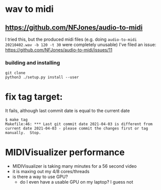# wav to midi
## https://github.com/NFJones/audio-to-midi
I tried this, but the produced midi files (e.g. doing `audio-to-midi 20210402.wav -b 120 -t 30` were completely unusable)
I've filed an issue: https://github.com/NFJones/audio-to-midi/issues/11
### building and installing
```
git clone
python3 ./setup.py install --user
```
# fix tag target:
It fails, although last commit date is equal to the current date
```
$ make tag
Makefile:46: *** Last git commit date 2021-04-03 is different from current date 2021-04-03 - please commit the changes first or tag manually.  Stop.
```
# MIDIVisualizer performance
- MIDIVisualizer is taking many minutes for a 56 second video
- it is maxing out my 4/8 cores/threads
- is there a way to use GPU?
  - do I even have a usable GPU on my laptop? I guess not
